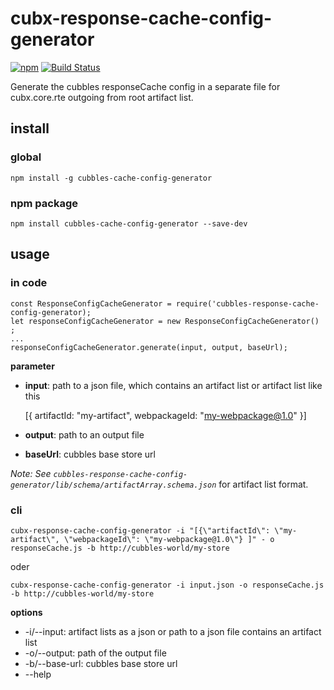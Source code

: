 # cubx-response-cache-config-generator

[![npm][npm-image]][npm-url]
[![Build Status][travis-image]][travis-url]

Generate the cubbles responseCache config in a separate file for cubx.core.rte outgoing from root artifact list.

## install
### global

    npm install -g cubbles-cache-config-generator
    
### npm package

    npm install cubbles-cache-config-generator --save-dev
    
## usage

### in code

    const ResponseConfigCacheGenerator = require('cubbles-response-cache-config-generator);
    let responseConfigCacheGenerator = new ResponseConfigCacheGenerator() ;
    ...
    responseConfigCacheGenerator.generate(input, output, baseUrl);

**parameter**

* **input**: path to a json file, which contains an artifact list or artifact list like this
 
 
    [{
      artifactId: "my-artifact", 
      webpackageId: "my-webpackage@1.0"
    }] 
* **output**: path to an output file
* **baseUrl**: cubbles base store url 

*Note: See ``cubbles-response-cache-config-generator/lib/schema/artifactArray.schema.json``* for artifact list format.

### cli

    cubx-response-cache-config-generator -i "[{\"artifactId\": \"my-artifact\", \"webpackageId\": \"my-webpackage@1.0\"} ]" - o responseCache.js -b http://cubbles-world/my-store
    
oder    
    
    cubx-response-cache-config-generator -i input.json -o responseCache.js -b http://cubbles-world/my-store
    
**options**

* -i/--input: artifact lists as a json or path to a json file contains an artifact list
* -o/--output: path of the output file
* -b/--base-url: cubbles base store url
* --help


[travis-image]: https://travis-ci.org/cubbles/cubx-response-cache-config-generator.svg?branch=master
[travis-url]: https://travis-ci.org/cubbles/cubx-response-cache-config-generator
[npm-image]: https://img.shields.io/npm/v/cubx-response-cache-config-generator.svg?style=flat
[npm-url]: https://npmjs.org/package/cubx-response-cache-config-generator
                                      
